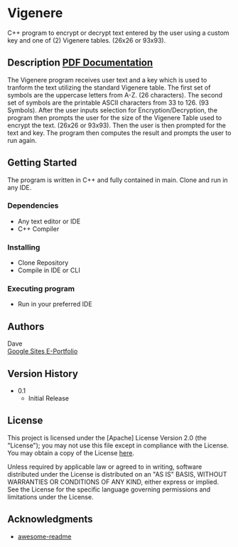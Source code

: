 # Vigenere

C++ program to encrypt or decrypt text entered by the user using a custom key and one of (2) Vigenere tables. (26x26 or 93x93).

## Description [PDF Documentation](https://pdfhost.io/v/Iow1adqmF_Pseudocode.pdf)

The Vigenere program receives user text and a key which is used to tranform the text utilizing the standard Vigenere table. The first set of symbols are the uppercase letters from A-Z. (26 characters). The second set of symbols are the printable ASCII characters from 33 to 126. (93 Symbols). After the user inputs selection for Encryption/Decryption, the program then prompts the user for the size of the Vigenere Table used to encrypt the text. (26x26 or 93x93). Then the user is then prompted for the text and key. The program then computes the result and prompts the user to run again.

## Getting Started

The program is written in C++ and fully contained in main. Clone and run in any IDE.

### Dependencies

* Any text editor or IDE
* C++ Compiler

### Installing

* Clone Repository
* Compile in IDE or CLI

### Executing program

* Run in your preferred IDE

## Authors

Dave  
[Google Sites E-Portfolio](https://sites.google.com/view/davidfisher/)

## Version History

* 0.1
    * Initial Release

## License

This project is licensed under the [Apache] License Version 2.0 (the "License");
   you may not use this file except in compliance with the License.
   You may obtain a copy of the License [here](http://www.apache.org/licenses/LICENSE-2.0).

   Unless required by applicable law or agreed to in writing, software
   distributed under the License is distributed on an "AS IS" BASIS,
   WITHOUT WARRANTIES OR CONDITIONS OF ANY KIND, either express or implied.
   See the License for the specific language governing permissions and
   limitations under the License.

## Acknowledgments

* [awesome-readme](https://github.com/matiassingers/awesome-readme)
